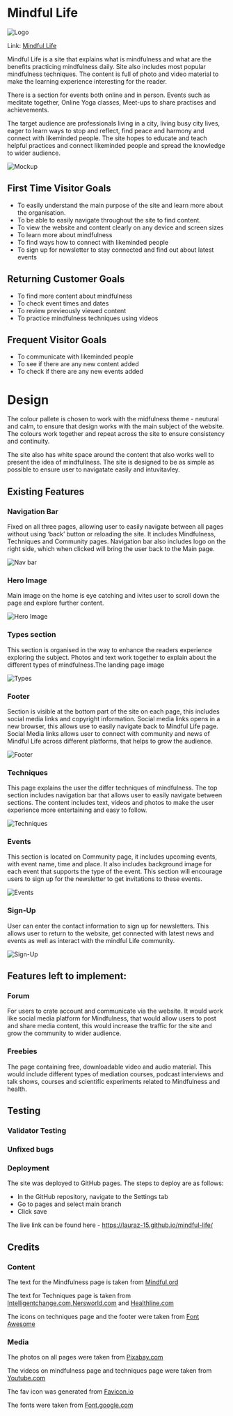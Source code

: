 # Mindful Life

![Logo](https://github.com/lauraz-15/mindful-life/blob/main/assets/readme_images/android-chrome-192x192.png)

Link: [Mindful Life](https://lauraz-15.github.io/mindful-life/index.html)

Mindful Life is a site that explains what is mindfulness and what are the benefits practicing mindfulness daily. Site also includes most popular mindfulness techniques. The content is full of photo and video material to make the learning experience interesting for the reader.

There is a section for events both online and in person. Events such as meditate together, Online Yoga classes, Meet-ups to share practises and achievements. 

The target audience are professionals living in a city, living busy city lives, eager to learn ways to stop and reflect, find peace and harmony and connect with likeminded people.
The site hopes to educate and teach helpful practices and connect likeminded people and spread the knowledge to wider audience. 

![Mockup](https://github.com/lauraz-15/mindful-life/blob/main/assets/readme_images/mockup.png)

## First Time Visitor Goals
  
- To easily understand the main purpose of the site and learn more about the organisation.
- To be able to easily navigate throughout the site to find content.
- To view the website and content clearly on any device and screen sizes
- To learn more about mindfulness
- To find ways how to connect with likeminded people
- To sign up for newsletter to stay connected and find out about latest events

## Returning Customer Goals
- To find more content about mindfulness
- To check event times and dates
- To review previeously viewed content
- To practice mindfulness techniques using videos

## Frequent Visitor Goals
- To communicate with likeminded people
- To see if there are any new content added
- To check if there are any new events added

# Design 

The colour pallete is chosen to work with the midfulness theme - neutural and calm, to ensure that design works with the main subject of the website. The colours work together and repeat across the site to ensure consistency and continuity.

The site also has white space around the content that also works well to present the idea of mindfullness. The site is designed to be as simple as possible to ensure user to navigatate easily and intuvitavley. 


## Existing Features

### Navigation Bar 

Fixed on all three pages, allowing user to easily navigate between all pages without using ‘back’ button or reloading the site. It includes Mindfulness, Techniques and Community pages. Navigation bar also includes logo on the right side, which when clicked will bring the user back to the Main page.

![Nav bar](https://github.com/lauraz-15/mindful-life/blob/main/assets/readme_images/nav-bar.png)

### Hero Image 

Main image on the home is eye catching and ivites user to scroll down the page and explore further content.

![Hero Image](https://github.com/lauraz-15/mindful-life/blob/main/assets/readme_images/hero-image.png)

### Types section

This section is organised in the way to enhance the readers experience exploring the subject. Photos and text work together to explain about the different types of mindfulness.The landing page image

![Types](https://github.com/lauraz-15/mindful-life/blob/main/assets/readme_images/types.png)

### Footer 

Section is visible at the bottom part of the site on each page, this includes social media links and copyright information. 
Social media links opens in a new browser, this allows use to easily navigate back to Mindful Life page.
Social Media links allows user to connect with community and news of Mindful Life across different platforms, that helps to grow the audience.

![Footer](https://github.com/lauraz-15/mindful-life/blob/main/assets/readme_images/footer.png)

### Techniques 

This page explains the user the differ techniques of mindfulness. The top section includes navigation bar that allows user to easily navigate between sections. 
The content includes text, videos and photos to make the user experience more entertaining and easy to follow. 

![Techniques](https://github.com/lauraz-15/mindful-life/blob/main/assets/readme_images/techniques.png)

### Events

This section is located on Community page, it includes upcoming events, with event name, time and place. It also includes background image for each event that supports the type of the event. This section will encourage users to sign up for the newsletter to get invitations to these events. 

![Events](https://github.com/lauraz-15/mindful-life/blob/main/assets/readme_images/events.png)

### Sign-Up 

User can enter the contact information to sign up for newsletters. This allows user to return to the website, get connected with latest news and events as well as interact with the mindful Life community. 

![Sign-Up](https://github.com/lauraz-15/mindful-life/blob/main/assets/readme_images/sign-up.png)

## Features left to implement:

### Forum 
For users to crate account and communicate via the website. It would work like social media platform for Mindfulness, that would allow users to post and share media content, this would increase the traffic for the site and grow the community to wider audience. 
### Freebies 
The page containing free, downloadable video and audio material. This would include different types of mediation courses, podcast interviews and talk shows, courses and scientific experiments related to Mindfulness and health. 

## Testing

### Validator Testing

### Unfixed bugs

### Deployment

The site was deployed to GitHub pages. The steps to deploy are as follows:
- In the GitHub repository, navigate to the Settings tab
- Go to pages and select main branch
- Click save

The live link can be found here - https://lauraz-15.github.io/mindful-life/

## Credits

### Content

The text for the Mindfulness page is taken from [Mindful.ord](https://www.mindful.org/what-is-mindfulness/)

The text for Techniques page is taken from [Intelligentchange.com](https://www.intelligentchange.com),[Nersworld.com](nersworld.com/training/a22160937/mindfulness-in-running/) and [Healthline.com](https://www.healthline.com/nutrition/mindful-eating-guide)


The icons on techniques page and the footer were taken from [Font Awesome](https://fontawesome.com/v5.15/icons?d=gallery&p=2)

### Media

The photos on all pages were taken from [Pixabay.com](https://pixabay.com/)

The videos on mindfulness page and techniques page were taken from [Youtube.com](https://www.youtube.com/)

The fav icon was generated from [Favicon.io](https://favicon.io/)

The fonts were taken from [Font.google.com](https://fonts.google.com/)

